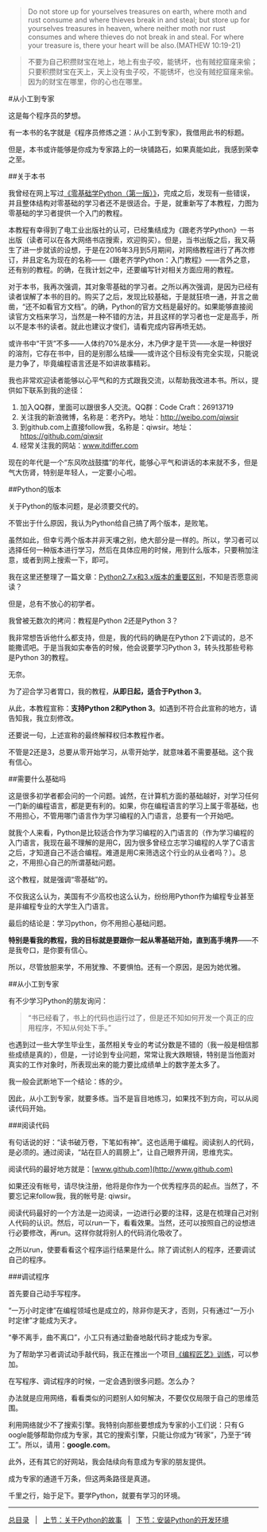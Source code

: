 >Do not store up for yourselves treasures on earth, where moth and rust consume and where thieves break in and steal; but store up for yourselves treasures in heaven, where neither moth nor rust consumes and where thieves do not break in and steal. For where your treasure is, there your heart will be also.(MATHEW 10:19-21)

>不要为自己积攒财宝在地上，地上有虫子咬，能锈坏，也有贼挖窟窿来偷；只要积攒财宝在天上，天上没有虫子咬，不能锈坏，也没有贼挖窟窿来偷。因为的财宝在哪里，你的心也在哪里。

#从小工到专家

这是每个程序员的梦想。

有一本书的名字就是《程序员修炼之道：从小工到专家》，我借用此书的标题。

但是，本书或许能够是你成为专家路上的一块铺路石，如果真能如此，我感到荣幸之至。

##关于本书

我曾经在网上写过[《零基础学Python（第一版）》](https://github.com/qiwsir/ITArticles/blob/master/BasicPython/index.md)，完成之后，发现有一些错误，并且整体结构对零基础的学习者还不是很适合。于是，就重新写了本教程，力图为零基础的学习者提供一个入门的教程。

本教程有幸得到了电工业出版社的认可，已经集结成为《跟老齐学Python》一书出版（读者可以在各大网络书店搜索，欢迎购买）。但是，当书出版之后，我又萌生了进一步就该的设想，于是在2016年3月到5月期间，对网络教程进行了再次修订，并且定名为现在的名称——《跟老齐学Python：入门教程》——言外之意，还有别的教程。的确，在我计划之中，还要编写针对相关方面应用的教程。

对于本书，我再次强调，其对象零基础的学习者。之所以再次强调，是因为已经有读者误解了本书的目的。购买了之后，发现比较基础，于是就狂喷一通，并言之凿凿，“还不如看官方文档”。的确，Python的官方文档是最好的。如果能够直接阅读官方文档来学习，当然是一种不错的方法，并且这样的学习者也一定是高手，所以不是本书的读者。就此也建议才俊们，请看完成内容再喷无妨。

或许书中“干货”不多——人体约70%是水分，木乃伊才是干货——水是一种很好的溶剂，它存在书中，目的是别那么枯燥——或许这个目标没有完全实现，只能说是力争了，毕竟编程语言还是不如讲故事精彩。

我也非常欢迎读者能够以心平气和的方式跟我交流，以帮助我改进本书。所以，提供如下联系到我的途径：

1. 加入QQ群，里面可以跟很多人交流。QQ群：Code Craft：26913719
2. 关注我的新浪微博，名称是：老齐Py。地址：http://weibo.com/qiwsir
3. 到github.com上直接follow我，名称是：qiwsir。地址：https://github.com/qiwsir
4. 经常关注我的网站：www.itdiffer.com
	
现在的年代是一个“东风吹战鼓擂”的年代，能够心平气和讲话的本来就不多，但是气大伤肾，特别是年轻人，一定要小心啦。

##Python的版本

关于Python的版本问题，是必须要交代的。

不管出于什么原因，我认为Python给自己搞了两个版本，是败笔。

虽然如此，但幸亏两个版本并非天壤之别，绝大部分是一样的。所以，学习者可以选择任何一种版本进行学习，然后在具体应用的时候，用到什么版本，只要稍加注意，或者到网上搜索一下，即可。

我在这里还整理了一篇文章：[Python2.7.x和3.x版本的重要区别](https://github.com/qiwsir/StarterLearningPython/blob/master/n005.md)，不知是否愿意阅读？

但是，总有不放心的初学者。

我曾被无数次的拷问：教程是Python 2还是Python 3？

我非常想告诉他什么都支持，但是，我的代码的确是在Python 2下调试的，总不能撒谎吧。于是当我如实奉告的时候，他会说要学习Python 3，转头找那些号称是Python 3的教程。

无奈。

为了迎合学习者胃口，我的教程，**从即日起，适合于Python 3**。

从此，本教程宣称：**支持Python 2和Python 3**。如遇到不符合此宣称的地方，请告知我，我立刻修改。

还要说一句，上述宣称的最终解释权归本教程作者。

不管是2还是3，总要从零开始学习，从零开始学，就意味着不需要基础。这个我有信心。

##需要什么基础吗

这是很多初学者都会问的一个问题。诚然，在计算机方面的基础越好，对学习任何一门新的编程语言，都是更有利的。如果，你在编程语言的学习上属于零基础，也不用担心，不管用哪门语言作为学习编程的入门语言，总要有一个开始吧。

就我个人来看，Python是比较适合作为学习编程的入门语言的（作为学习编程的入门语言，我现在最不理解的是用C，因为很多曾经立志学习编程的人学了C语言之后，才知道自己不适合编程。难道是用C来筛选这个行业的从业者吗？）。总之，不用担心自己的所谓基础问题。

这个教程，就是强调“零基础”的。

不仅我这么认为，美国有不少高校也这么认为，纷纷用Python作为编程专业甚至是非编程专业的大学生入门语言。

最后的结论是：学习python，你不用担心基础问题。

**特别是看我的教程，我的目标就是要跟你一起从零基础开始，直到高手境界**——不是我夸口，是你要有信心。

所以，尽管放胆来学，不用犹豫、不要惧怕。还有一个原因，是因为她优雅。

##从小工到专家

有不少学习Python的朋友询问：

>“书已经看了，书上的代码也运行过了，但是还不知如何开发一个真正的应用程序，不知从何处下手。”

也遇到过一些大学生毕业生，虽然相关专业的考试分数是不错的（我一般是相信那些成绩是真的），但是，一讨论到专业问题，常常让我大跌眼镜，特别是当他面对真实的工作对象时，所表现出来的能力要比成绩单上的数字差太多了。

我一般会武断地下一个结论：练的少。

因此，从小工到专家，就要多练。当不是盲目地练习，如果找不到方向，可以从阅读代码开始。

###阅读代码

有句话说的好：“读书破万卷，下笔如有神”。这也适用于编程。阅读别人的代码，是必须的。通过阅读，“站在巨人的肩膀上”，让自己眼界开阔，思维充实。

阅读代码的最好地方就是：[www.github.com](http://www.github.com)

如果还没有帐号，请尽快注册，他将是你作为一个优秀程序员的起点。当然了，不要忘记来follow我，我的帐号是: qiwsir。

阅读代码最好的一个方法是一边阅读，一边进行必要的注释，这是在梳理自己对别人代码的认识。然后，可以run一下，看看效果。当然，还可以按照自己的设想进行必要修改，再run。这样你就将别人的代码消化吸收了。

之所以run，使要看看这个程序运行结果是什么。除了调试别人的程序，还要调试自己的程序。

###调试程序

首先要自己动手写程序。

“一万小时定律”在编程领域也是成立的，除非你是天才，否则，只有通过“一万小时定律”才能成为天才。

“拳不离手，曲不离口”，小工只有通过勤奋地敲代码才能成为专家。

为了帮助学习者调试动手敲代码，我正在推出一个项目[《编程匠艺》训练](http://www.itdiffer.com/coding.html)，可以参加。

在写程序、调试程序的时候，一定会遇到很多问题。怎么办？

办法就是应用网络，看看类似的问题别人如何解决，不要仅仅局限于自己的思维范围。

利用网络就少不了搜索引擎。我特别向那些要想成为专家的小工们说：只有Ｇoogle能够帮助你成为专家，其它的搜索引擎，只能让你成为“砖家”，乃至于“砖工”。所以，请用：**google.com**。

此外，还有其它的好网站，我会陆续向有意成为专家的朋友提供。

成为专家的通道千万条，但这两条路径是真道。

千里之行，始于足下。要学Python，就要有学习的环境。

---------

[总目录](./index.md)&nbsp;&nbsp;&nbsp;|&nbsp;&nbsp;&nbsp;[上节：关于Python的故事](./01.md)&nbsp;&nbsp;&nbsp;|&nbsp;&nbsp;&nbsp;[下节：安装Python的开发环境](./03.md)
